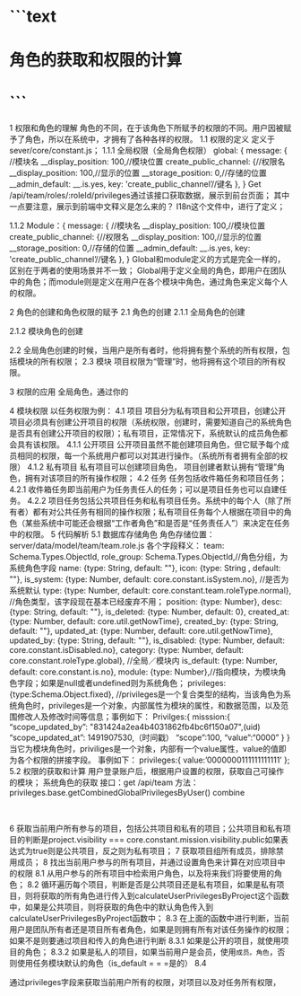 <!-- TITLE: First File -->
<!-- SUBTITLE: A quick summary of First File -->


# ```text
# 角色的获取和权限的计算
# ```

1	权限和角色的理解
角色的不同，在于该角色下所赋予的权限的不同。用户因被赋予了角色，所以在系统中，才拥有了各种各样的权限。
1.1 权限的定义
定义于sever/core/constant.js；
1.1.1	全局权限（全局角色权限）
global: {
            	message: { //模块名
                	__display_position: 100,//模块位置
                	create_public_channel: {//权限名
                    __display_position: 100,//显示的位置
                    __storage_position: 0,//存储的位置
                    __admin_default: __.is.yes,
                    key: 'create_public_channel’//键名
                },
			}
	Get /api/team/roles/:roleId/privileges通过该接口获取数据，展示到前台页面；
其中一点要注意，展示到前端中文释义是怎么来的？
I18n这个文件中，进行了定义；

1.1.2	Module：{
message: { //模块名
                	__display_position: 100,//模块位置
                	create_public_channel: {//权限名
                    __display_position: 100,//显示的位置
                    __storage_position: 0,//存储的位置
                    __admin_default: __.is.yes,
                    key: 'create_public_channel’//键名
                },
}
Global和module定义的方式是完全一样的，区别在于两者的使用场景并不一致；
Global用于定义全局的角色，即用户在团队中的角色；而module则是定义在用户在各个模块中角色，通过角色来定义每个人的权限。

2	角色的创建和角色权限的赋予
2.1	角色的创建
2.1.1	全局角色的创建
 
2.1.2	模块角色的创建
 
2.2	全局角色创建的时候，当用户是所有者时，他将拥有整个系统的所有权限，包括模块的所有权限；
2.3	模块 项目权限为“管理”时，他将拥有这个项目的所有权限。

3	权限的应用
全局角色，通过你的

4	模块权限
以任务权限为例：
4.1	项目
项目分为私有项目和公开项目，创建公开项目必须具有创建公开项目的权限（系统权限，创建时，需要知道自己的系统角色是否具有创建公开项目的权限）；私有项目，正常情况下，系统默认的成员角色都会具有该权限。
4.1.1	公开项目
公开项目虽然不能创建项目角色，但它赋予每个成员相同的权限，每一个系统用户都可以对其进行操作。（系统所有者拥有全部的权限）
4.1.2	私有项目
私有项目可以创建项目角色， 项目创建者默认拥有“管理”角色，拥有对该项目的所有操作权限；
4.2	任务
任务包括收件箱任务和项目任务；
4.2.1	收件箱任务即当前用户为任务责任人的任务；可以是项目任务也可以自建任务。
4.2.2	项目任务包括公共项目任务和私有项目任务。系统中的每个人（除了所有者）都有对公共任务有相同的操作权限；私有项目任务每个人根据在项目中的角色（某些系统中可能还会根据“工作者角色”和是否是“任务责任人”）来决定在任务中的权限。
5	代码解析
5.1	数据库存储角色
角色存储位置：server/data/model/team/team.role.js
各个字段释义：
team: Schema.Types.ObjectId,
        	role_group: Schema.Types.ObjectId,//角色分组，为系统角色字段
        	name: {type: String, default: ""},
        	icon: {type: String , default: ""},
        	is_system: {type: Number, default: core.constant.isSystem.no}, //是否为系统默认
type: {type: Number, default: core.constant.team.roleType.normal}, //角色类型，该字段现在基本已经废弃不用；
        	position: {type: Number},
        	desc: {type: String, default: ""},
        	is_deleted: {type: Number, default: 0},
        	created_at: {type: Number, default: core.util.getNowTime},
        	created_by: {type: String, default: ""},
        	updated_at: {type: Number, default: core.util.getNowTime},
        	updated_by: {type: String, default: ""},
        	is_disabled: {type: Number, default: core.constant.isDisabled.no},
        	category: {type: Number, default: core.constant.roleType.global}, //全局／模块内
        	is_default: {type: Number, default: core.constant.is.no},
        	module: {type: Number},//指向模块，为模块角色字段；如果是null或者undefined则为系统角色；
			privileges: {type:Schema.Object.fixed},
//privileges是一个复合类型的结构，当该角色为系统角色时，privileges是一个对象，内部属性为模块的属性，和数据范围，以及范围修改人及修改时间等信息；事例如下：
Privilges:{
misssion:{
“scope_updated_by”: "831424a2ea4b4031862fb4bc6f150a07",(uid)
“scope_updated_at”: 1491907530,（时间戳）
“scope”:100,
“value”:“0000”
}
}
当它为模块角色时，priviliges是一个对象，内部有一个value属性，value的值即为各个权限的拼接字段。
事例如下：
	privileges:{
		value:’0000000111111111111’
};
5.2	权限的获取和计算
用户登录账户后，根据用户设置的权限，获取自己可操作的模块；
系统角色的获取
接口：get /api/team
方法：privileges.base.getCombinedGlobalPrivilegesByUser()
combine

 
 








6	获取当前用户所有参与的项目，包括公共项目和私有的项目；公共项目和私有项目的判断是project.visibility === core.constant.mission.visibility.public如果表达式为true则是公共项目，反之则为私有项目；
7	获取项目组所有成员，排除禁用成员；
8	找出当前用户参与的所有项目，并通过设置角色来计算在对应项目中的权限
8.1	从用户参与的所有项目中检索用户角色，以及将来我们将要使用的角色；
8.2	循环遍历每个项目，判断是否是公共项目还是私有项目，如果是私有项目，则将获取的所有角色进行传入到calculateUserPrivilegesByProject这个函数中，如果是公共项目，则将获取的角色中的默认角色传入到calculateUserPrivilegesByProject函数中；
8.3	在上面的函数中进行判断，当前用户是团队所有者还是项目所有者角色，如果是则拥有所有对该任务操作的权限；如果不是则要通过项目和传入的角色进行判断
8.3.1	如果是公开的项目，就使用项目的角色；
8.3.2	如果是私人的项目，如果当前用户是会员，使用`成员。角色`，否则使用任务模块默认的角色（is_default = = =是的）
8.4	

通过privileges字段来获取当前用户所有的权限，对项目以及对任务所有权限，
